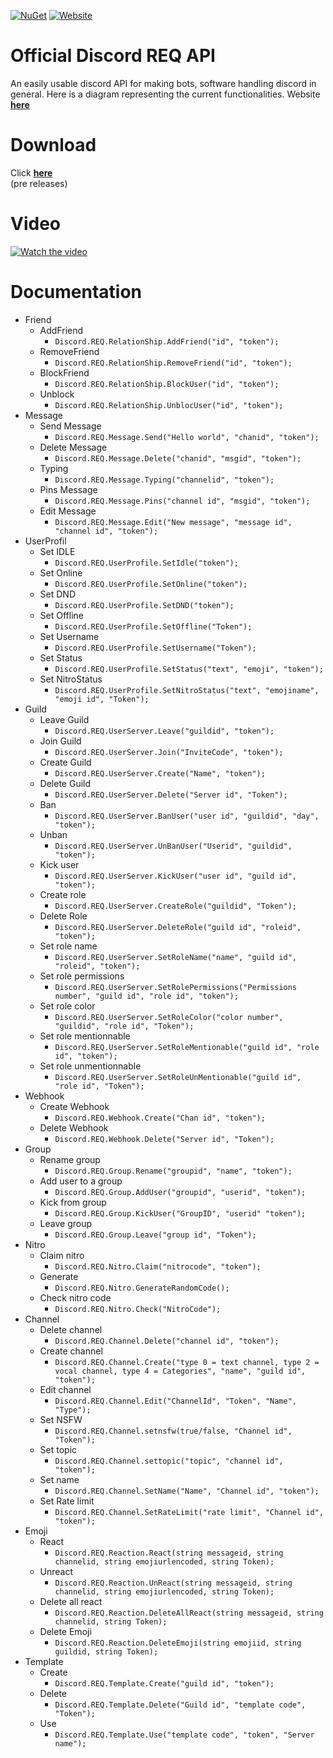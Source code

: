 [![NuGet](https://img.shields.io/nuget/vpre/Discord.Net.svg?maxAge=2592000?style=plastic)](https://www.nuget.org/packages/DiscordREQ/)
[![Website](https://img.shields.io/website?down_color=here&logo=here&logoColor=red&style=for-the-badge)](https://discord-req.github.io/)
# Official Discord REQ API

An easily usable discord API for making bots, software handling discord in general. Here is a diagram representing the current functionalities. Website [**here**](https://discord-req.github.io/)<br>

# Download

 Click [**here**](https://www.nuget.org/packages/DiscordREQ)<br>(pre releases)

# Video 

[![Watch the video](https://i.ytimg.com/vi/kOeDKveepBU/hqdefault.jpg?sqp=-oaymwEZCPYBEIoBSFXyq4qpAwsIARUAAIhCGAFwAQ==&amp;rs=AOn4CLBnDtBUqcVJGayVmFHL7V2ZeBJjjA)](https://www.youtube.com/watch?v=kOeDKveepBU)

# Documentation

* Friend
  * AddFriend
    * `Discord.REQ.RelationShip.AddFriend("id", "token");`
  * RemoveFriend
    * `Discord.REQ.RelationShip.RemoveFriend("id", "token");`
  * BlockFriend
    * `Discord.REQ.RelationShip.BlockUser("id", "token");`
  * Unblock
    * `Discord.REQ.RelationShip.UnblocUser("id", "token");`
* Message
  * Send Message
    * `Discord.REQ.Message.Send("Hello world", "chanid", "token");`
  * Delete Message
    * `Discord.REQ.Message.Delete("chanid", "msgid", "token");`
  * Typing
    * `Discord.REQ.Message.Typing("channelid", "token");`
  * Pins Message
    * `Discord.REQ.Message.Pins("channel id", "msgid", "token");`
  * Edit Message
    * `Discord.REQ.Message.Edit("New message", "message id", "channel id", "token");`
* UserProfil
  * Set IDLE
    * `Discord.REQ.UserProfile.SetIdle("token");`
  * Set Online
    * `Discord.REQ.UserProfile.SetOnline("token");`
  * Set DND
    * `Discord.REQ.UserProfile.SetDND("token");`
  * Set Offline
    * `Discord.REQ.UserProfile.SetOffline("Token");`
  * Set Username
    * `Discord.REQ.UserProfile.SetUsername("Token");`
  * Set Status
    * `Discord.REQ.UserProfile.SetStatus("text", "emoji", "token");`
  * Set NitroStatus
    * `Discord.REQ.UserProfile.SetNitroStatus("text", "emojiname", "emoji id", "Token");`
* Guild
  * Leave Guild
    * `Discord.REQ.UserServer.Leave("guildid", "token");`
  * Join Guild
    * `Discord.REQ.UserServer.Join("InviteCode", "token");`
  * Create Guild
    * `Discord.REQ.UserServer.Create("Name", "token");`
  * Delete Guild
    * `Discord.REQ.UserServer.Delete("Server id", "Token");`
  * Ban
    * `Discord.REQ.UserServer.BanUser("user id", "guildid", "day", "token");`
  * Unban
    * `Discord.REQ.UserServer.UnBanUser("Userid", "guildid", "token");`
  * Kick user
    * `Discord.REQ.UserServer.KickUser("user id", "guild id", "token");`
  * Create role
    * `Discord.REQ.UserServer.CreateRole("guildid", "Token");`
  * Delete Role
    * `Discord.REQ.UserServer.DeleteRole("guild id", "roleid", "token");`
  * Set role name
    * `Discord.REQ.UserServer.SetRoleName("name", "guild id", "roleid", "token");`
  * Set role permissions
    * `Discord.REQ.UserServer.SetRolePermissions("Permissions number", "guild id", "role id", "token");`
  * Set role color
    * `Discord.REQ.UserServer.SetRoleColor("color number", "guildid", "role id", "Token");`
  * Set role mentionnable
    * `Discord.REQ.UserServer.SetRoleMentionable("guild id", "role id", "token");`
  * Set role unmentionnable
    * `Discord.REQ.UserServer.SetRoleUnMentionable("guild id", "role id", "Token");`
* Webhook 
  * Create Webhook
    * `Discord.REQ.Webhook.Create("Chan id", "token");`
  * Delete Webhook
    * `Discord.REQ.Webhook.Delete("Server id", "Token");`
* Group 
  * Rename group
    * `Discord.REQ.Group.Rename("groupid", "name", "token");`
  * Add user to a group
    * `Discord.REQ.Group.AddUser("groupid", "userid", "token");`
  * Kick from group
    * `Discord.REQ.Group.KickUser("GroupID", "userid" "token");`
  * Leave group
    * `Discord.REQ.Group.Leave("group id", "Token");`
* Nitro
  * Claim nitro
    * `Discord.REQ.Nitro.Claim("nitrocode", "token");`
  * Generate
    * `Discord.REQ.Nitro.GenerateRandomCode();`
  * Check nitro code
    * `Discord.REQ.Nitro.Check("NitroCode");`
* Channel 
  * Delete channel
    * `Discord.REQ.Channel.Delete("channel id", "token");`
  * Create channel
    * `Discord.REQ.Channel.Create("type 0 = text channel, type 2 = vocal channel, type 4 = Categories", "name", "guild id", "token");`
  * Edit channel
    * `Discord.REQ.Channel.Edit("ChannelId", "Token", "Name", "Type");`
  * Set NSFW
    * `Discord.REQ.Channel.setnsfw(true/false, "Channel id", "Token");`
  * Set topic
    * `Discord.REQ.Channel.settopic("topic", "channel id", "token");`
  * Set name
    * `Discord.REQ.Channel.SetName("Name", "Channel id", "token");`
  * Set Rate limit
    * `Discord.REQ.Channel.SetRateLimit("rate limit", "Channel id", "token");`
* Emoji
  * React
    * `Discord.REQ.Reaction.React(string messageid, string channelid, string emojiurlencoded, string Token);`
  * Unreact
    * `Discord.REQ.Reaction.UnReact(string messageid, string channelid, string emojiurlencoded, string Token);`
  * Delete all react
    * `Discord.REQ.Reaction.DeleteAllReact(string messageid, string channelid, string Token);`
  * Delete Emoji
    * `Discord.REQ.Reaction.DeleteEmoji(string emojiid, string guildid, string Token);`
* Template
  * Create
    * `Discord.REQ.Template.Create("guild id", "token");`
  * Delete
    * `Discord.REQ.Template.Delete("Guild id", "template code", "Token");`
  * Use
    * `Discord.REQ.Template.Use("template code", "token", "Server name");`

